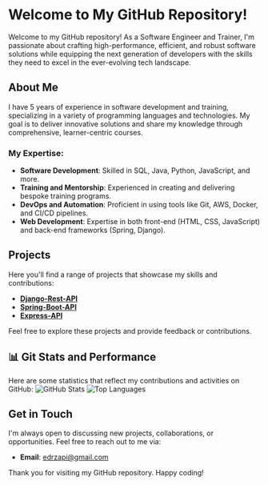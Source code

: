# Welcome to My GitHub Repository!

Welcome to my GitHub repository! As a Software Engineer and Trainer, I'm passionate about crafting high-performance, efficient, and robust software solutions while equipping the next generation of developers with the skills they need to excel in the ever-evolving tech landscape.

## About Me

I have 5 years of experience in software development and training, specializing in a variety of programming languages and technologies. My goal is to deliver innovative solutions and share my knowledge through comprehensive, learner-centric courses.

### My Expertise:
- **Software Development**: Skilled in SQL, Java, Python, JavaScript, and more.
- **Training and Mentorship**: Experienced in creating and delivering bespoke training programs.
- **DevOps and Automation**: Proficient in using tools like Git, AWS, Docker, and CI/CD pipelines.
- **Web Development**: Expertise in both front-end (HTML, CSS, JavaScript) and back-end frameworks (Spring, Django).

## Projects

Here you'll find a range of projects that showcase my skills and contributions:
- [**Django-Rest-API**](https://github.com/Edrzapi/Spring-Boot-Project)
- [**Spring-Boot-API**](https://github.com/Edrzapi/Django-Rest-Project) 
- [**Express-API**](https://github.com/Edrzapi/https://github.com/Edrzapi/Express-Backend)

Feel free to explore these projects and provide feedback or contributions.

## 📊 Git Stats and Performance


Here are some statistics that reflect my contributions and activities on GitHub:
![GitHub Stats](https://github-readme-stats.vercel.app/api?username=Edrzapi&show_icons=true&theme=radical)
![Top Languages](https://github-readme-stats.vercel.app/api/top-langs/?username=Edrzapi&layout=compact&theme=radical)


## Get in Touch

I'm always open to discussing new projects, collaborations, or opportunities. Feel free to reach out to me via:
- **Email**: [edrzapi@gmail.com](mailto:your.edrzapi@gmail.com)


Thank you for visiting my GitHub repository. Happy coding!
